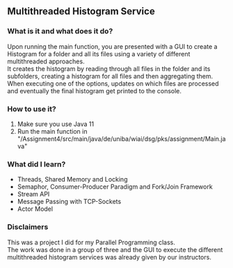 ## Multithreaded Histogram Service

### What is it and what does it do?
Upon running the main function, you are presented with a GUI to create a Histogram for a folder and all its files using a variety of different multithreaded approaches.  
It creates the histogram by reading through all files in the folder and its subfolders, creating a histogram for all files and then aggregating them.  
When executing one of the options, updates on which files are processed and eventually the final histogram get printed to the console.

### How to use it?
1. Make sure you use Java 11
2. Run the main function in "/Assignment4/src/main/java/de/uniba/wiai/dsg/pks/assignment/Main.java"

### What did I learn?
* Threads, Shared Memory and Locking
* Semaphor, Consumer-Producer Paradigm and Fork/Join Framework
* Stream API
* Message Passing with TCP-Sockets
* Actor Model

### Disclaimers
This was a project I did for my Parallel Programming class.  
The work was done in a group of three and the GUI to execute the different multithreaded histogram services was already given by our instructors.
